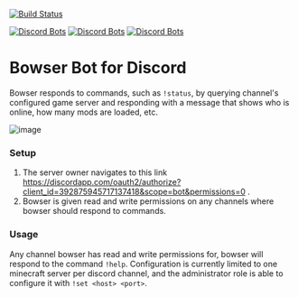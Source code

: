 [![Build Status](https://img.shields.io/travis/kevinkjt2000/bowser/master.svg?label=Travis-CI)](https://travis-ci.org/kevinkjt2000/bowser?branch=master)

[![Discord Bots](https://discordbots.org/api/widget/status/392875945717137418.svg)](https://discordbots.org/bot/392875945717137418)
[![Discord Bots](https://discordbots.org/api/widget/upvotes/392875945717137418.svg)](https://discordbots.org/bot/392875945717137418)
[![Discord Bots](https://discordbots.org/api/widget/lib/392875945717137418.svg)](https://discordbots.org/bot/392875945717137418)
# Bowser Bot for Discord
Bowser responds to commands, such as `!status`, by querying channel's configured game server and responding with a message that shows who is online, how many mods are loaded, etc.

![image](https://user-images.githubusercontent.com/4098674/44004785-1e47ca14-9e2e-11e8-87da-58574c06ab6f.png)

### Setup
1. The server owner navigates to this link https://discordapp.com/oauth2/authorize?client_id=392875945717137418&scope=bot&permissions=0 .
2. Bowser is given read and write permissions on any channels where bowser should respond to commands.

### Usage
Any channel bowser has read and write permissions for, bowser will respond to the command `!help`.  Configuration is currently limited to one minecraft server per discord channel, and the administrator role is able to configure it with `!set <host> <port>`.
